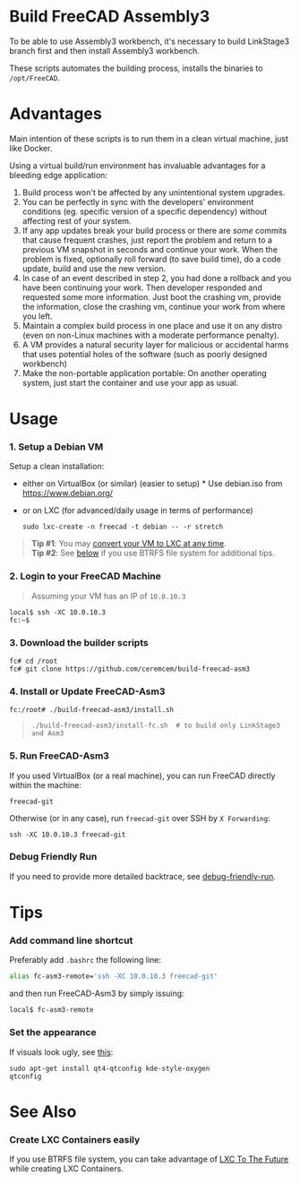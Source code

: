 # Build FreeCAD Assembly3

To be able to use Assembly3 workbench, it's necessary to build LinkStage3 branch first and then install Assembly3 workbench. 

These scripts automates the building process, installs the binaries to `/opt/FreeCAD`. 

# Advantages 

Main intention of these scripts is to run them in a clean virtual machine, just like Docker. 

Using a virtual build/run environment has invaluable advantages for a bleeding edge application:

1. Build process won't be affected by any unintentional system upgrades. 
2. You can be perfectly in sync with the developers' environment conditions (eg. specific version of a specific dependency) without affecting rest of your system.
3. If any app updates break your build process or there are *some* commits that cause frequent crashes, just report the problem and return to a previous VM snapshot in seconds and continue your work. When the problem is fixed, optionally roll forward (to save build time), do a code update, build and use the new version. 
4. In case of an event described in step 2, you had done a rollback and you have been continuing your work. Then developer responded and requested some more information. Just boot the crashing vm, provide the information, close the crashing vm, continue your work from where you left. 
5. Maintain a complex build process in one place and use it on any distro (even on non-Linux machines with a moderate performance penalty). 
6. A VM provides a natural security layer for malicious or accidental harms that uses potential holes of the software (such as poorly designed workbench)
7. Make the non-portable application portable: On another operating system, just start the container and use your app as usual. 

# Usage 

### 1. Setup a Debian VM 

Setup a clean installation:
* either on VirtualBox (or similar) (easier to setup)
      * Use debian.iso from https://www.debian.org/
      
* or on LXC (for advanced/daily usage in terms of performance)

      sudo lxc-create -n freecad -t debian -- -r stretch

> **Tip #1**: You may [convert your VM to LXC at any time](https://github.com/aktos-io/lxc-to-the-future/blob/master/README.md#convert-another-vm-to-lxc-container). <br />
> **Tip #2**: See [below](#create-lxc-containers-easily) if you use BTRFS file system for additional tips.

### 2. Login to your FreeCAD Machine 

> Assuming your VM has an IP of `10.0.10.3`

```console
local$ ssh -XC 10.0.10.3
fc:~$
```

### 3. Download the builder scripts

```console
fc# cd /root
fc# git clone https://github.com/ceremcem/build-freecad-asm3
```

### 4. Install or Update FreeCAD-Asm3

```console
fc:/root# ./build-freecad-asm3/install.sh 
```

>     ./build-freecad-asm3/install-fc.sh  # to build only LinkStage3 and Asm3

### 5. Run FreeCAD-Asm3

If you used VirtualBox (or a real machine), you can run FreeCAD directly within the machine: 

```
freecad-git
```

Otherwise (or in any case), run `freecad-git` over SSH by `X Forwarding`:

```
ssh -XC 10.0.10.3 freecad-git
```

### Debug Friendly Run 

If you need to provide more detailed backtrace, see [debug-friendly-run](./debug-friendly-run.md).

# Tips 

### Add command line shortcut

Preferably add `.bashrc` the following line: 
 
  ```bash
  alias fc-asm3-remote='ssh -XC 10.0.10.3 freecad-git'
  ```
 
and then run FreeCAD-Asm3 by simply issuing: 
 
   ```console
   local$ fc-asm3-remote 
   ```
   
### Set the appearance 

If visuals look ugly, see [this](https://user-images.githubusercontent.com/6639874/45443660-05b3fc80-b6ce-11e8-91a9-002423f589ad.png):

```
sudo apt-get install qt4-qtconfig kde-style-oxygen
qtconfig
```

# See Also 

### Create LXC Containers easily 
 
If you use BTRFS file system, you can take advantage of [LXC To The Future](https://github.com/aktos-io/lxc-to-the-future) while creating LXC Containers.
